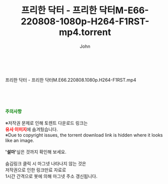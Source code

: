 ﻿---
layout: post
title:  "프리한 닥터 - 프리한 닥터M-E66-220808-1080p-H264-F1RST-mp4.torrent"
author: John
categories: [ 방송/음악 ]
tags: [  ]
image:  
description: "프리한 닥터 - 프리한 닥터M-E66-220808-1080p-H264-F1RST-mp4 torrent 정보 공유"
toc: true
toc_sticky: true
---

<br>
<div class="view-img">
<a class="view_image" href="https://torrentmobile60.com/bbs/view_image.php?fn=%2Fdata%2Ffile%2Fmusic%2F3735182707_BXMRoPAK_a27e44e43477441a9c7bd7f85cabe03ee6663bb9.jpg" target="_blank"><img alt="" class="img-tag" content="https://torrentmobile60.com/data/file/music/3735182707_BXMRoPAK_a27e44e43477441a9c7bd7f85cabe03ee6663bb9.jpg" itemprop="image" src="https://torrentmobile60.com/data/file/music/thumb-3735182707_BXMRoPAK_a27e44e43477441a9c7bd7f85cabe03ee6663bb9_835x2212.jpg"/></a></div><div class="view-content" itemprop="description">
<p>프리한 닥터 - 프리한 닥터M.E66.220808.1080p.H264-F1RST.mp4<br/></p> </div>
    
<br><br><br>
<p data-ke-size="size16"><b><span style="color: green;">주의사항</span></b><br /><br />※저작권 문제로 인해 토렌트 다운로드 링크는<br /><b><span style="color: red;">유사 이미지</span></b>에 숨겨뒀습니다.<br />※Due to copyright issues, the torrent download link is hidden where it looks like an image.<br /><br /><b>'설마'</b>싶은 것까지 확인해 보세요.<br /><br />숨김링크 클릭 시 마그넷 나타나지 않는 것은<br />저작권으로 인한 링크만료 자료로<br />1시간 간격으로 봇에 의해 마그넷 주소 갱신됩니다.</p>
